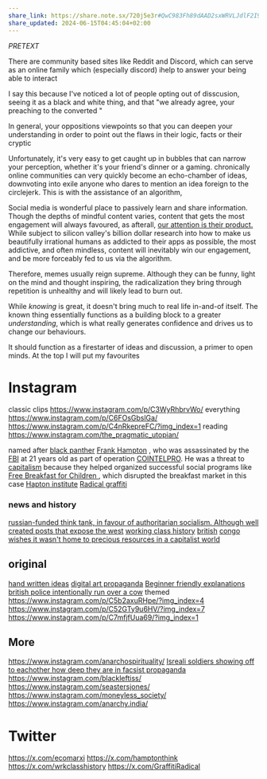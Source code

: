 ```yaml
---
share_link: https://share.note.sx/720j5e3r#QwC983Fh89dAAD2sxWRVLJdlF2I9JAFppFHEjYYM4sc
share_updated: 2024-06-15T04:45:04+02:00
---
```


*PRETEXT*

 
There are community based sites like Reddit and Discord, which can serve as an online family which (especially discord) ihelp to answer your being able to interact 

 I say this because I've noticed a lot of people opting out of disscusion, seeing it as a black and white thing, and that "we already agree, your preaching to the converted "

In general, your oppositions viewpoints so that you can deepen your understanding in order to point out the flaws in their logic, facts or their cryptic

Unfortunately, it's very easy to get caught up in bubbles that can narrow your perception, whether it's your friend's dinner or a gaming. chronically online communities can very quickly become an echo-chamber of ideas, downvoting into exile anyone who dares to mention an idea foreign to the circlejerk. This is with the assistance of an algorithm, 

Social media is wonderful place to passively learn and share information.
Though the depths of mindful content varies, content that gets the most engagement will always favoured, as afterall, [our attention is their product.](https://www.humanetech.com/youth/the-attention-economy#question-1) While subject to silicon valley's billion dollar research into how to make us beautifully irrational humans as addicted to their apps as possible, the most addictive, and often mindless, content will inevitably win our engagement, and be more forceably fed to us via the algorithm. 

Therefore, memes usually reign supreme. Although they can be funny, light on the mind and thought inspiring, the radicalization they bring through repetition is unhealthy and will likely lead to burn out.

While *knowing* is great, it doesn't bring much to real life in-and-of itself. The known thing essentially functions as a building block to a greater *understanding*, which is what really generates confidence and drives us to change our behaviours.

It should function as a firestarter of ideas and discussion, a primer to open minds. At the top I will put my favourites
# Instagram

classic clips
https://www.instagram.com/p/C3WyRhbrvWo/ 
everything
https://www.instagram.com/p/C6FOsGbslGa/ 
https://www.instagram.com/p/C4nRkepreFC/?img_index=1
reading
https://www.instagram.com/the_pragmatic_utopian/ 

named after [black panther](https://en.wikipedia.org/wiki/Black_Panther_Party)  [Frank Hampton](https://en.wikipedia.org/wiki/Fred_Hampton) , who was assassinated by the [FBI](https://en.wikipedia.org/wiki/Federal_Bureau_of_Investigation) at 21 years old as part of operation [COINTELPRO](https://en.wikipedia.org/wiki/COINTELPRO). He was a threat to [capitalism](https://en.wikipedia.org/wiki/Capitalism) because they helped organized successful social programs like [Free Breakfast for Children ](https://en.wikipedia.org/wiki/Free_Breakfast_for_Children), which disrupted the breakfast market in this case
[Hapton institute](https://www.instagram.com/p/C1qyOdHuVLq/ )
[Radical graffiti](https://www.instagram.com/p/C8IhF95yODw/)
### news and history
[russian-funded think tank, in favour of authoritarian socialism. Although well created posts that expose the west](https://www.instagram.com/p/C8FOpaEIF1u/?img_index=1  )
[working class history](https://www.instagram.com/p/C685xAaxLyr/)
[british](https://www.instagram.com/p/C8IUWJoIEH9/)
[congo wishes it wasn't home to precious resources in a capitalist world](https://www.instagram.com/p/C8ZXQwgoY_4/)
## original
 [hand written ideas](https://www.instagram.com/p/C1c5hqGRzVZ/?img_index=3)
 [digital art propaganda](https://www.instagram.com/p/C5K9IZ_N9zq/?img_index=1 )
[Beginner friendly explanations](https://www.instagram.com/anti.anti.communism/)
[british police intentionally run over a cow](https://www.instagram.com/p/C8RMViNN5pL/?img_index=1)
themed
https://www.instagram.com/p/C5b2axuRHpe/?img_index=4
https://www.instagram.com/p/C52GTy9u6HV/?img_index=7
https://www.instagram.com/p/C7mfjfUua69/?img_index=1
## More
https://www.instagram.com/anarchospirituality/
[Isreali soldiers showing off to eachother how deep they are in facsist propaganda](https://www.instagram.com/p/C7U4wIiyHa9/?img_index=1)
https://www.instagram.com/blackleftiss/
https://www.instagram.com/seastersjones/
https://www.instagram.com/moneyless_society/ 
https://www.instagram.com/anarchy.india/

# Twitter

https://x.com/ecomarxi
https://x.com/hamptonthink
https://x.com/wrkclasshistory
https://x.com/GraffitiRadical
